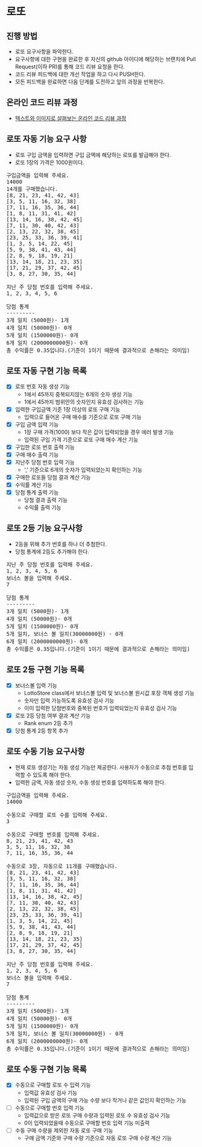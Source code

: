 # 로또
## 진행 방법
* 로또 요구사항을 파악한다.
* 요구사항에 대한 구현을 완료한 후 자신의 github 아이디에 해당하는 브랜치에 Pull Request(이하 PR)를 통해 코드 리뷰 요청을 한다.
* 코드 리뷰 피드백에 대한 개선 작업을 하고 다시 PUSH한다.
* 모든 피드백을 완료하면 다음 단계를 도전하고 앞의 과정을 반복한다.

## 온라인 코드 리뷰 과정
* [텍스트와 이미지로 살펴보는 온라인 코드 리뷰 과정](https://github.com/next-step/nextstep-docs/tree/master/codereview)

## 로또 자동 기능 요구 사항
* 로또 구입 금액을 입력하면 구입 금액에 해당하는 로또를 발급해야 한다.
* 로또 1장의 가격은 1000원이다.
<pre>
구입금액을 입력해 주세요.
14000
14개를 구매했습니다.
[8, 21, 23, 41, 42, 43]
[3, 5, 11, 16, 32, 38]
[7, 11, 16, 35, 36, 44]
[1, 8, 11, 31, 41, 42]
[13, 14, 16, 38, 42, 45]
[7, 11, 30, 40, 42, 43]
[2, 13, 22, 32, 38, 45]
[23, 25, 33, 36, 39, 41]
[1, 3, 5, 14, 22, 45]
[5, 9, 38, 41, 43, 44]
[2, 8, 9, 18, 19, 21]
[13, 14, 18, 21, 23, 35]
[17, 21, 29, 37, 42, 45]
[3, 8, 27, 30, 35, 44]

지난 주 당첨 번호를 입력해 주세요.
1, 2, 3, 4, 5, 6

당첨 통계
---------
3개 일치 (5000원)- 1개
4개 일치 (50000원)- 0개
5개 일치 (1500000원)- 0개
6개 일치 (2000000000원)- 0개
총 수익률은 0.35입니다.(기준이 1이기 때문에 결과적으로 손해라는 의미임)
</pre>

## 로또 자동 구현 기능 목록
* [x] 로또 번호 자동 생성 기능
    * 1에서 45까지 중복되지않는 6개의 숫자 생성 기능
    * 1에서 45까지 범위안의 숫자인지 유효성 검사하는 기능
* [x] 입력한 구입금액 기준 1장 이상의 로또 구매 기능
    * 입력으로 들어온 구매 매수를 기준으로 로또 구매 기능
* [x] 구입 금액 입력 기능
    * 1장 구매 가격(1000) 보다 작은 값이 입력되었을 경우 에러 발생 기능
    * 입력된 구입 가격 기준으로 로또 구매 매수 계산 기능
* [x] 구입한 로또 번호 출력 기능
* [x] 구매 매수 출력 기능
* [x] 지난주 당첨 번호 입력 기능
    * ',' 기준으로 6개의 숫자가 입력되었는지 확인하는 기능
* [x] 구매한 로또들 당첨 결과 계산 기능
* [x] 수익률 계산 기능
* [x] 당첨 통계 출력 기능
    * 당첨 결과 출력 기능
    * 수익률 출력 기능

## 로또 2등 기능 요구사항
* 2등을 위해 추가 번호를 하나 더 추첨한다.
* 당첨 통계에 2등도 추가해야 한다.
<pre>
지난 주 당첨 번호를 입력해 주세요.
1, 2, 3, 4, 5, 6
보너스 볼을 입력해 주세요.
7

당첨 통계
---------
3개 일치 (5000원)- 1개
4개 일치 (50000원)- 0개
5개 일치 (1500000원)- 0개
5개 일치, 보너스 볼 일치(30000000원) - 0개
6개 일치 (2000000000원)- 0개
총 수익률은 0.35입니다.(기준이 1이기 때문에 결과적으로 손해라는 의미임)
</pre>

## 로또 2등 구현 기능 목록
* [x] 보너스볼 입력 기능
    * LottoStore class에서 보너스볼 입력 및 보너스볼 원시값 포장 객체 생성 기능
    * 숫자만 입력 가능하도록 유효성 검사 기능  
    * 이미 입력한 당첨번호와 중복된 번호가 입력되었는지 유효성 검사 기능
* [x] 로또 2등 당첨 여부 결과 계산 기능
    * Rank enum 2등 추가
* [x] 당첨 통계 2등 항목 추가

## 로또 수동 기능 요구사항
* 현재 로또 생성기는 자동 생성 기능만 제공한다. 사용자가 수동으로 추첨 번호를 입력할 수 있도록 해야 한다.
* 입력한 금액, 자동 생성 숫자, 수동 생성 번호를 입력하도록 해야 한다.
<pre>
구입금액을 입력해 주세요.
14000

수동으로 구매할 로또 수를 입력해 주세요.
3

수동으로 구매할 번호를 입력해 주세요.
8, 21, 23, 41, 42, 43
3, 5, 11, 16, 32, 38
7, 11, 16, 35, 36, 44

수동으로 3장, 자동으로 11개를 구매했습니다.
[8, 21, 23, 41, 42, 43]
[3, 5, 11, 16, 32, 38]
[7, 11, 16, 35, 36, 44]
[1, 8, 11, 31, 41, 42]
[13, 14, 16, 38, 42, 45]
[7, 11, 30, 40, 42, 43]
[2, 13, 22, 32, 38, 45]
[23, 25, 33, 36, 39, 41]
[1, 3, 5, 14, 22, 45]
[5, 9, 38, 41, 43, 44]
[2, 8, 9, 18, 19, 21]
[13, 14, 18, 21, 23, 35]
[17, 21, 29, 37, 42, 45]
[3, 8, 27, 30, 35, 44]

지난 주 당첨 번호를 입력해 주세요.
1, 2, 3, 4, 5, 6
보너스 볼을 입력해 주세요.
7

당첨 통계
---------
3개 일치 (5000원)- 1개
4개 일치 (50000원)- 0개
5개 일치 (1500000원)- 0개
5개 일치, 보너스 볼 일치(30000000원) - 0개
6개 일치 (2000000000원)- 0개
총 수익률은 0.35입니다.(기준이 1이기 때문에 결과적으로 손해라는 의미임)
</pre>

## 로또 수동 구현 기능 목록
* [x] 수동으로 구매할 로또 수 입력 기능
    * 입력값 유효성 검사 기능
    * 입력된 구입 금액의 구매 가능 수량 보다 작거나 같은 값인지 확인하는 기능
* [ ] 수동으로 구매할 번호 입력 기능
    * 입력값으로 받은 로또 구매 수량과 입력된 로또 수 유효성 검사 기능
    * 0이 입력되었을때 수동으로 구매할 번호 입력 기능 미출력
* [ ] 수동 구매 수량을 제외한 자동 로또 구매 기능
    * 구매 금액 기준와 구매 수량 기준으로 자동 로또 구매 수량 계산 기능
